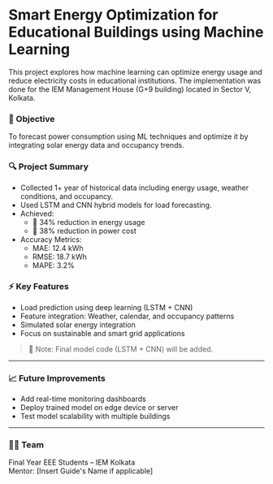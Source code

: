 # Smart Energy Optimization for Educational Buildings using Machine Learning

This project explores how machine learning can optimize energy usage and reduce electricity costs in educational institutions. The implementation was done for the IEM Management House (G+9 building) located in Sector V, Kolkata.

### 📌 Objective
To forecast power consumption using ML techniques and optimize it by integrating solar energy data and occupancy trends.

### 🔍 Project Summary
- Collected 1+ year of historical data including energy usage, weather conditions, and occupancy.
- Used LSTM and CNN hybrid models for load forecasting.
- Achieved:
  - 🔹 34% reduction in energy usage
  - 🔹 38% reduction in power cost
- Accuracy Metrics:
  - MAE: 12.4 kWh
  - RMSE: 18.7 kWh
  - MAPE: 3.2%

### ⚡ Key Features
- Load prediction using deep learning (LSTM + CNN)
- Feature integration: Weather, calendar, and occupancy patterns
- Simulated solar energy integration
- Focus on sustainable and smart grid applications


> 📌 Note: Final model code (LSTM + CNN) will be added.

---

### 📈 Future Improvements
- Add real-time monitoring dashboards
- Deploy trained model on edge device or server
- Test model scalability with multiple buildings

---

### 👨‍🔬 Team
Final Year EEE Students – IEM Kolkata  
Mentor: [Insert Guide's Name if applicable]

